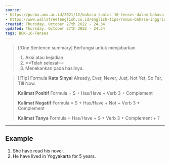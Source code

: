 ```yaml
---
source:
- https://pusba.uma.ac.id/2021/12/bahasa-tuntas-16-tenses-dalam-bahasa-inggris-dan-contohnya/
- https://www.wallstreetenglish.co.id/english-tips/rumus-bahasa-inggris-dalam-tenses/
created: Thursday, October 27th 2022 - 24.34
updated: Thursday, October 27th 2022 - 24.34
tags: BOK-16-Tenses
---
```


>[!One Sentence summary]
> Berfungsi untuk menjabarkan
> 1. Aksi atau kejadian
> 2. ==Telah selesai==
> 4. Menekankan pada hasilnya.

>[!Tip] Formula
>**Kata Sinyal**
>Already, Ever, Never, Just, Not Yet, So Far, TIll Now.
>
>**Kalimat Positif**
>Formula = S + Has/Have + Verb 3 + Complement
>
>**Kalimat Negatif**
>Formula = S + Has/Have + Not + Verb 3 + Complement
>
>**Kalimat Tanya**
>Formula = Has/Have + S + Verb 3 + Complement + ?

---
Example
---

1. She have read his novel.
2. He have lived in Yogyakarta for 5 years.